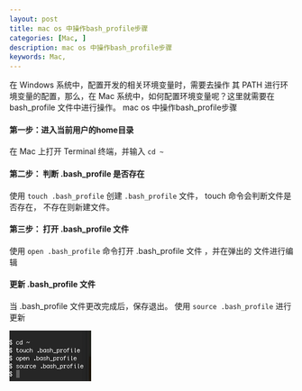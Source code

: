 ```yaml
---
layout: post
title: mac os 中操作bash_profile步骤
categories: [Mac, ]
description: mac os 中操作bash_profile步骤
keywords: Mac, 
---
```


在 Windows 系统中，配置开发的相关环境变量时，需要去操作 其 PATH 进行环境变量的配置，那么，在 Mac 系统中，如何配置环境变量呢？这里就需要在 bash_profile 文件中进行操作。
mac os 中操作bash_profile步骤

#### 第一步：进入当前用户的home目录
在 Mac 上打开 Terminal 终端，并输入 `cd ~`
#### 第二步： 判断 .bash_profile 是否存在
使用 `touch .bash_profile` 创建  `.bash_profile` 文件， touch 命令会判断文件是否存在， 不存在则新建文件。
#### 第三步： 打开 .bash_profile 文件
使用 `open .bash_profile` 命令打开  .bash_profile 文件 ，并在弹出的 文件进行编辑

#### 更新 .bash_profile 文件
当 .bash_profile 文件更改完成后，保存退出。 使用 `source .bash_profile` 进行更新


![](/images/posts/tools/2017-01-18-01.png)



